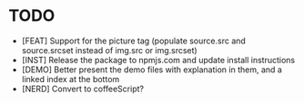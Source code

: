 TODO
====

* [FEAT] Support for the picture tag (populate source.src and source.srcset instead of img.src or img.srcset)
* [INST] Release the package to npmjs.com and update install instructions
* [DEMO] Better present the demo files with explanation in them, and a linked index at the bottom
* [NERD] Convert to coffeeScript?